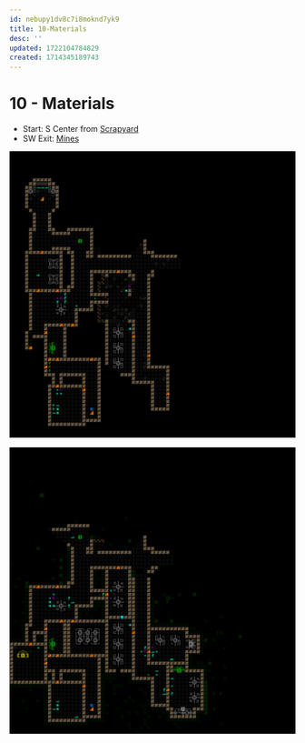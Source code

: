 ```yaml
---
id: nebupy1dv8c7i8moknd7yk9
title: 10-Materials
desc: ''
updated: 1722104784829
created: 1714345189743
---
```


# 10 - Materials

- Start: S Center from [Scrapyard](seed.FlakSchematicShockpuncher.11-Scrapyard.md)
- SW Exit: [Mines](seed.FlakSchematicShockpuncher.9-Mines.md)

![](assets/images/FlakSchematicShockpuncher_-10_Materials_mapturn_279.png)

![](assets/images/FlakSchematicShockpuncher_-10_Materials_mapturn_760.png)
